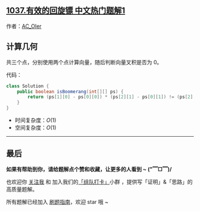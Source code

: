 ## [1037.有效的回旋镖 中文热门题解1](https://leetcode.cn/problems/valid-boomerang/solutions/100000/by-ac_oier-eory)

作者：[AC_OIer](https://leetcode.cn/u/AC_OIer)

## 计算几何

共三个点，分别使用两个点计算向量，随后判断向量叉积是否为 $0$。

代码：
```Java []
class Solution {
    public boolean isBoomerang(int[][] ps) {
        return (ps[1][0] - ps[0][0]) * (ps[2][1] - ps[0][1]) != (ps[2][0] - ps[0][0]) * (ps[1][1] - ps[0][1]);
    }
}
```
* 时间复杂度：$O(1)$
* 空间复杂度：$O(1)$

---

## 最后

**如果有帮助到你，请给题解点个赞和收藏，让更多的人看到 ~ ("▔□▔)/**

也欢迎你 [关注我](https://oscimg.oschina.net/oscnet/up-19688dc1af05cf8bdea43b2a863038ab9e5.png) 和 加入我们的[「组队打卡」](https://leetcode-cn.com/u/ac_oier/)小群 ，提供写「证明」&「思路」的高质量题解。

所有题解已经加入 [刷题指南](https://github.com/SharingSource/LogicStack-LeetCode/wiki)，欢迎 star 哦 ~